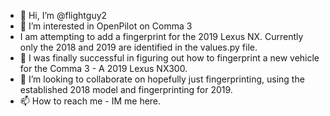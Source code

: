 - 👋 Hi, I’m @flightguy2
- 👀 I’m interested in OpenPilot on Comma 3
- I am attempting to add a fingerprint for the 2019 Lexus NX.  Currently only the 2018 and 2019 are identified in the values.py file.
- 🌱 I was finally successful in figuring out how to fingerprint a new vehicle for the Comma 3 - A 2019 Lexus NX300.
- 💞️ I’m looking to collaborate on hopefully just fingerprinting, using the established 2018 model and fingerprinting for 2019.
- 📫 How to reach me - IM me here.

<!---
flightguy2/flightguy2 is a ✨ special ✨ repository because its `README.md` (this file) appears on your GitHub profile.
You can click the Preview link to take a look at your changes.
--->
